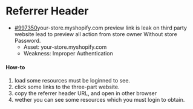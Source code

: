 # Referrer Header

* [\#997350](https://hackerone.com/reports/997350)your-store.myshopify.com preview link is leak on third party website lead to preview all action from store owner Without store Password.
  * Asset: your-store.myshopify.com
  * Weakness: Improper Authentication

#### How-to

1. load some resources must be loginned to see.
2. click some links to the three-part website.
3. copy the referrer header URL, and open in other browser
4. wether you can see some resources which you must login to obtain.  



